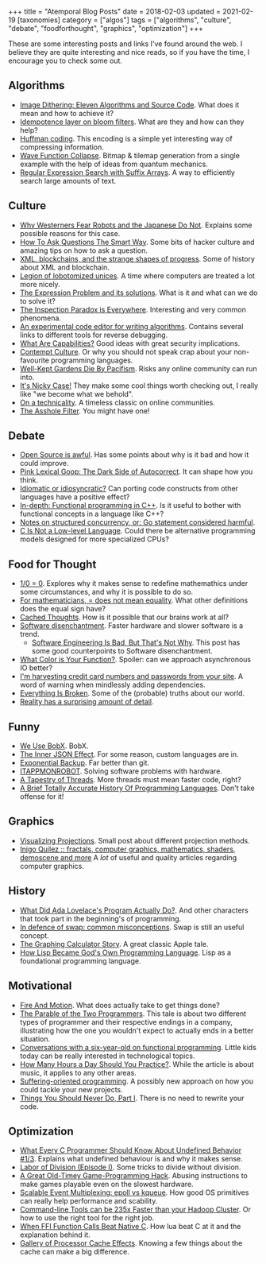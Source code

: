 +++
title = "Atemporal Blog Posts"
date = 2018-02-03
updated = 2021-02-19
[taxonomies]
category = ["algos"]
tags = ["algorithms", "culture", "debate", "foodforthought", "graphics", "optimization"]
+++

These are some interesting posts and links I've found around the web. I believe they are quite interesting and nice reads, so if you have the time, I encourage you to check some out.

## Algorithms

* [Image Dithering: Eleven Algorithms and Source Code](http://www.tannerhelland.com/4660/dithering-eleven-algorithms-source-code/). What does it mean and how to achieve it?
* [Idempotence layer on bloom filters](https://cristian.io/post/bloom-filters/). What are they and how can they help?
* [Huffman coding](https://en.wikipedia.org/wiki/Huffman_coding). This encoding is a simple yet interesting way of compressing information.
* [Wave Function Collapse](https://github.com/mxgmn/WaveFunctionCollapse). Bitmap & tilemap generation from a single example with the help of ideas from quantum mechanics.
* [Regular Expression Search with Suffix Arrays](https://blog.nelhage.com/2015/02/regular-expression-search-with-suffix-arrays/). A way to efficiently search large amounts of text.


## Culture

* [Why Westerners Fear Robots and the Japanese Do Not](https://www.wired.com/story/ideas-joi-ito-robot-overlords/). Explains some possible reasons for this case.
* [How To Ask Questions The Smart Way](http://catb.org/~esr/faqs/smart-questions.html). Some bits of hacker culture and amazing tips on how to ask a question.
* [XML, blockchains, and the strange shapes of progress](http://apenwarr.ca/log/?m=201809#14). Some of history about XML and blockchain.
* [Legion of lobotomized unices](https://czep.net/17/legion-of-lobotomized-unices.html). A time where computers are treated a lot more nicely.
* [The Expression Problem and its solutions](https://eli.thegreenplace.net/2016/the-expression-problem-and-its-solutions/). What is it and what can we do to solve it?
* [The Inspection Paradox is Everywhere](http://allendowney.blogspot.com/2015/08/the-inspection-paradox-is-everywhere.html). Interesting and very common phenomena.
* [An experimental code editor for writing algorithms](https://github.com/ChrisKnott/Algojammer). Contains several links to different tools for reverse debugging.
* [What Are Capabilities?](http://habitatchronicles.com/2017/05/what-are-capabilities/) Good ideas with great security implications.
* [Contempt Culture](https://blog.aurynn.com/2015/12/16-contempt-culture). Or why you should not speak crap about your non-favourite programming languages.
* [Well-Kept Gardens Die By Pacifism](https://www.lesswrong.com/posts/tscc3e5eujrsEeFN4/well-kept-gardens-die-by-pacifism). Risks any online community can run into.
* [It's Nicky Case!](https://ncase.me/) They make some cool things worth checking out, I really like "we become what we behold".
* [On a technicality](https://eev.ee/blog/2016/07/22/on-a-technicality/). A timeless classic on online communities.
* [The Asshole Filter](https://siderea.dreamwidth.org/1209794.html). You might have one!


## Debate

* [Open Source is awful](https://steemit.com/opensource/@crell/open-source-is-awful). Has some points about why is it bad and how it could improve.
* [Pink Lexical Goop: The Dark Side of Autocorrect](http://www.mondo2000.com/2018/01/17/pink-lexical-goop-dark-side-autocorrect/). It can shape how you think.
* [Idiomatic or idiosyncratic?](http://blog.ploeh.dk/2015/08/03/idiomatic-or-idiosyncratic/) Can porting code constructs from other languages have a positive effect?
* [In-depth: Functional programming in C++](https://gamasutra.com/view/news/169296/Indepth_Functional_programming_in_C.php). Is it useful to bother with functional concepts in a language like C++?
* [Notes on structured concurrency, or: Go statement considered harmful](https://vorpus.org/blog/notes-on-structured-concurrency-or-go-statement-considered-harmful/).
* [C Is Not a Low-level Language](https://queue.acm.org/detail.cfm?id=3212479). Could there be alternative programming models designed for more specialized CPUs?


## Food for Thought

* [1/0 = 0](https://www.hillelwayne.com/post/divide-by-zero/). Explores why it makes sense to redefine mathemathics under some circumstances, and why it is possible to do so.
* [For mathematicians, = does not mean equality](https://jeremykun.com/2018/04/13/for-mathematicians-does-not-mean-equality/). What other definitions does the equal sign have?
* [Cached Thoughts](https://www.lesswrong.com/posts/2MD3NMLBPCqPfnfre/cached-thoughts). How is it possible that our brains work at all?
* [Software disenchantment](http://tonsky.me/blog/disenchantment/). Faster hardware and slower software is a trend.
  * [Software Engineering Is Bad, But That's Not Why](https://blackhole12.com/blog/software-engineering-is-bad-but-it-s-not-that-bad/). This post has some good counterpoints to Software disenchantment.
* [What Color is Your Function?](http://journal.stuffwithstuff.com/2015/02/01/what-color-is-your-function/). Spoiler: can we approach asynchronous IO better?
* [I'm harvesting credit card numbers and passwords from your site](https://hackernoon.com/im-harvesting-credit-card-numbers-and-passwords-from-your-site-here-s-how-9a8cb347c5b5). A word of warning when mindlessly adding dependencies.
* [Everything Is Broken](https://medium.com/message/everything-is-broken-81e5f33a24e1). Some of the (probable) truths about our world.
* [Reality has a surprising amount of detail](http://johnsalvatier.org/blog/2017/reality-has-a-surprising-amount-of-detail).


## Funny

* [We Use BobX](http://thedailywtf.com/articles/We-Use-BobX). BobX.
* [The Inner JSON Effect](http://thedailywtf.com/articles/the-inner-json-effect). For some reason, custom languages are in.
* [Exponential Backup](https://thedailywtf.com/articles/exponential-backup). Far better than git.
* [ITAPPMONROBOT](https://thedailywtf.com/articles/ITAPPMONROBOT). Solving software problems with hardware.
* [A Tapestry of Threads](https://thedailywtf.com/articles/a-tapestry-of-threads). More threads must mean faster code, right?
* [A Brief Totally Accurate History Of Programming Languages](https://medium.com/commitlog/a-brief-totally-accurate-history-of-programming-languages-cd93ec806124). Don't take offense for it!


## Graphics

* [Visualizing Projections](http://shaunlebron.github.io/visualizing-projections/). Small post about different projection methods.
* [Inigo Quilez :: fractals, computer graphics, mathematics, shaders, demoscene and more](http://www.iquilezles.org/www/index.htm) A *lot* of useful and quality articles regarding computer graphics.


## History

* [What Did Ada Lovelace's Program Actually Do?](https://twobithistory.org/2018/08/18/ada-lovelace-note-g.html). And other characters that took part in the beginning's of programming.
* [In defence of swap: common misconceptions](https://chrisdown.name/2018/01/02/in-defence-of-swap.html). Swap is still an useful concept.
* [The Graphing Calculator Story](https://www.pacifict.com/Story/). A great classic Apple tale.
* [How Lisp Became God's Own Programming Language](https://twobithistory.org/2018/10/14/lisp.html). Lisp as a foundational programming language.


## Motivational

* [Fire And Motion](https://www.joelonsoftware.com/2002/01/06/fire-and-motion/). What does actually take to get things done?
* [The Parable of the Two Programmers](https://realmensch.org/2017/08/25/the-parable-of-the-two-programmers/). This tale is about two different types of programmer and their respective endings in a company, illustrating how the one you wouldn't expect to actually ends in a better situation.
* [Conversations with a six-year-old on functional programming](https://byorgey.wordpress.com/2018/05/06/conversations-with-a-six-year-old-on-functional-programming/). Little kids today can be really interested in technological topics.
* [How Many Hours a Day Should You Practice?](https://bulletproofmusician.com/how-many-hours-a-day-should-you-practice/). While the article is about music, it applies to any other areas.
* [Suffering-oriented programming](http://nathanmarz.com/blog/suffering-oriented-programming.html). A possibly new approach on how you could tackle your new projects.
* [Things You Should Never Do, Part I](https://www.joelonsoftware.com/2000/04/06/things-you-should-never-do-part-i/). There is no need to rewrite your code.


## Optimization

* [What Every C Programmer Should Know About Undefined Behavior #1/3](http://blog.llvm.org/2011/05/what-every-c-programmer-should-know.html). Explains what undefined behaviour is and why it makes sense.
* [Labor of Division (Episode I)](http://ridiculousfish.com/blog/posts/labor-of-division-episode-i.html). Some tricks to divide without division.
* [A Great Old-Timey Game-Programming Hack](http://blog.moertel.com/posts/2013-12-14-great-old-timey-game-programming-hack.html). Abusing instructions to make games playable even on the slowest hardware.
* [Scalable Event Multiplexing: epoll vs kqueue](https://web.archive.org/web/20191213224640/https://people.eecs.berkeley.edu/~sangjin/2012/12/21/epoll-vs-kqueue.html). How good OS primitives can really help performance and scability.
* [Command-line Tools can be 235x Faster than your Hadoop Cluster](https://adamdrake.com/command-line-tools-can-be-235x-faster-than-your-hadoop-cluster.html). Or how to use the right tool for the right job.
* [When FFI Function Calls Beat Native C](https://nullprogram.com/blog/2018/05/27/). How lua beat C at it and the explanation behind it.
* [Gallery of Processor Cache Effects](http://igoro.com/archive/gallery-of-processor-cache-effects/). Knowing a few things about the cache can make a big difference.
